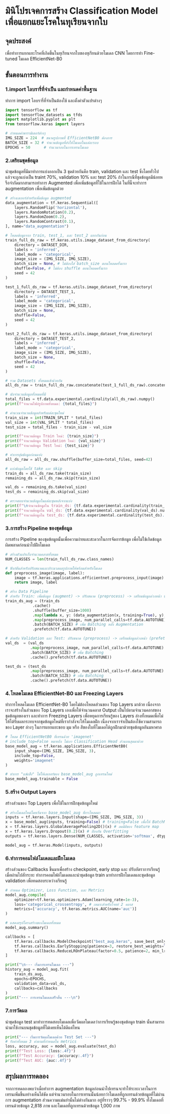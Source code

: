# มินิโปรเจคการสร้าง Classification Model เพื่อแยกแยะโรคในทุเรียนจากใบ
## จุดประสงค์
เพื่อทำการแยกแยะโรคที่เกิดขึ้นในทุเรียนจากใบของทุเรียนด้วยโมเดล CNN โดยการทำ Fine-tuned โมเดล EfficientNet-B0 
## ขั้นตอนการทำงาน
### 1.import ไลบรารี่ที่จำเป็น และกำหนดค่าพื้นฐาน
ทำการ import ไลบรารี่ที่จำเป็นต้องใช้ และตั้งค่าตัวแปรต่างๆ
```python
import tensorflow as tf
import tensorflow_datasets as tfds
import matplotlib.pyplot as plt
from tensorflow.keras import layers

# กำหนดค่าพารามิเตอร์ต่างๆ
IMG_SIZE = 224  # ขนาดรูปภาพที่ EfficientNetB0 ต้องการ
BATCH_SIZE = 32 # จำนวนข้อมูลที่ส่งให้โมเดลในแต่ละรอบ
EPOCHS = 50      # จำนวนรอบในการเทรนโมเดล
```
### 2.เตรียมชุดข้อมูล
นำชุดข้อมูลที่มีมาทำการแบ่งออกเป็น 3 ชุดด้วยกันคือ train, validation และ test ซึ่งโดยทั่วไปแล้วจะถูกแบ่งเป็น traint 70%, validation 10% และ test 20% ถ้าในกรณีที่ชุดข้อมูลมีน้อยหรือจำกัดมากสามารถทำการ Augmented เพื่อเพิ่มข้อมูลที่ใช้ในการฝึกได้ ในที่นี้จะทำการ augmentation เพื่อเพิ่มข้อมูลด้วย
```python
# สร้างเลเยอร์สำหรับเพิ่มข้อมูล augmented
data_augmentation = tf.keras.Sequential([
    layers.RandomFlip('horizontal'),
    layers.RandomRotation(0.2),
    layers.RandomZoom(0.2),
    layers.RandomContrast(0.1),
], name="data_augmentation")

# โหลดข้อมูลจาก train, test_1, และ test_2 แยกกันก่อน
train_full_ds_raw = tf.keras.utils.image_dataset_from_directory(
    directory = DATASET_DIR,
    labels = 'inferred',
    label_mode = 'categorical',
    image_size = (IMG_SIZE, IMG_SIZE),
    batch_size = None, # ไม่ต้องใส่ batch_size ตอนโหลดครั้งแรก
    shuffle=False, # ไม่ต้อง shuffle ตอนโหลดครั้งแรก
    seed = 42
)

test_1_full_ds_raw = tf.keras.utils.image_dataset_from_directory(
    directory = DATASET_TEST_1,
    labels = 'inferred',
    label_mode = 'categorical',
    image_size = (IMG_SIZE, IMG_SIZE),
    batch_size = None,
    shuffle=False,
    seed = 42
)

test_2_full_ds_raw = tf.keras.utils.image_dataset_from_directory(
    directory = DATASET_TEST_2,
    labels = 'inferred',
    label_mode = 'categorical',
    image_size = (IMG_SIZE, IMG_SIZE),
    batch_size = None,
    shuffle=False,
    seed = 42
)

# รวม Datasets ทั้งหมดเข้าด้วยกัน
all_ds_raw = train_full_ds_raw.concatenate(test_1_full_ds_raw).concatenate(test_2_full_ds_raw)

# นับจำนวนข้อมูลทั้งหมดที่มี
total_files = tf.data.experimental.cardinality(all_ds_raw).numpy()
print(f"จำนวนไฟล์รูปภาพทั้งหมด: {total_files}")

# คำนวณจำนวนข้อมูลสำหรับแต่ละชุดใหม่
train_size = int(TRAIN_SPLIT * total_files)
val_size = int(VAL_SPLIT * total_files)
test_size = total_files - train_size - val_size

print(f"จำนวนข้อมูล Train ใหม่: {train_size}")
print(f"จำนวนข้อมูล Validation ใหม่: {val_size}")
print(f"จำนวนข้อมูล Test ใหม่: {test_size}")

# ทำการสุ่มข้อมูลก่อนแบ่ง
all_ds_raw = all_ds_raw.shuffle(buffer_size=total_files, seed=42)

# แบ่งข้อมูลโดยใช้ take และ skip
train_ds = all_ds_raw.take(train_size)
remaining_ds = all_ds_raw.skip(train_size)

val_ds = remaining_ds.take(val_size)
test_ds = remaining_ds.skip(val_size) 

# ตรวจสอบจำนวนข้อมูลในแต่ละชุดหลังจากแบ่ง
print(f"\nจำนวนข้อมูลใน train_ds: {tf.data.experimental.cardinality(train_ds).numpy()}")
print(f"จำนวนข้อมูลใน val_ds: {tf.data.experimental.cardinality(val_ds).numpy()}")
print(f"จำนวนข้อมูลใน test_ds: {tf.data.experimental.cardinality(test_ds).numpy()}")
```
### 3.การสร้าง Pipeline ของชุดข้อมูล
การสร้าง Pipeline ของชุดข้อมูลนั้นเพื่อความง่ายและสะดวกในการจัดการข้อมูล เพื่อไม่ใช้เกิดข้อมูลผิดพลาดก่อนนำไปฝึกโมเดล
```python
# สร้างตัวแปรเก็บจำนวนคลาสทั้งหมด
NUM_CLASSES = len(train_full_ds_raw.class_names)

# ฟังก์ชันสำหรับปรับขนาดและประมวลผลรูปภาพให้พร้อมสำหรับโมเดล
def preprocess_image(image, label):
    image = tf.keras.applications.efficientnet.preprocess_input(image) # ฟังก์ชันเฉพาะของ EfficientNet
    return image, label

# สร้าง Data Pipeline
# สำหรับ Train: เพิ่มข้อมูล (augment) -> ปรับขนาด (preprocess) -> เตรียมข้อมูลล่วงหน้า (prefetch) -> Batch
train_ds_aug = (train_ds
            .cache()
            .shuffle(buffer_size=1000)
            .map(lambda x, y: (data_augmentation(x, training=True), y), num_parallel_calls=tf.data.AUTOTUNE)
            .map(preprocess_image, num_parallel_calls=tf.data.AUTOTUNE)
            .batch(BATCH_SIZE) # เพิ่ม Batching หลัง Augmentation
            .prefetch(tf.data.AUTOTUNE))

# สำหรับ Validation และ Test: ปรับขนาด (preprocess) -> เตรียมข้อมูลล่วงหน้า (prefetch) -> Batch
val_ds  = (val_ds
           .map(preprocess_image, num_parallel_calls=tf.data.AUTOTUNE)
           .batch(BATCH_SIZE) # เพิ่ม Batching
           .cache().prefetch(tf.data.AUTOTUNE))

test_ds = (test_ds
           .map(preprocess_image, num_parallel_calls=tf.data.AUTOTUNE)
           .batch(BATCH_SIZE) # เพิ่ม Batching
           .cache().prefetch(tf.data.AUTOTUNE))
```
### 4.โหลดโมเดล EfficientNet-B0 และ Freezing Layers
ทำการโหลดโมเดล EfficientNet-B0 โดยไม่ต้องโหลดส่วนของ Top Layers มาด้วย เนื่องจากเราจะสร้างในส่วนของ Top Layers เองเพื่อให้จำนวนคลาส Output เป็นไปตามจำนวนคลาสของชุดข้อมูลของเรา และทำการ Freezing Layers เพื่อหยุดการเรียนรู้ของ Layers ล่างทั้งหมดเพื่อไม่ให้ได้รับผลกระทบจากชุดข้อมูลใหม่ที่เรากำลังจะให้โมเดลฝึก เนื่องจากเราจำเป็นต้องใช้ความสามารถของ Layer ล่างๆ ในการแยกแยะขอบ มุม หรือ สีของใบที่โมเดลได้ถูกฝึกมาด้วยชุดข้อมูลอันมหาศาล
```python
# โหลด EfficientNetB0 ที่เทรนด้วย 'imagenet'
# include_top=False หมายถึง ไม่เอา Classification Head ส่วนบนสุดมาด้วย
base_model_aug = tf.keras.applications.EfficientNetB0(
    input_shape=(IMG_SIZE, IMG_SIZE, 3),
    include_top=False,
    weights='imagenet'
)

# ทำการ "แช่แข็ง" ไม่ให้เลเยอร์ของ base_model_aug ถูกเทรนใหม่
base_model_aug.trainable = False
```
### 5.สร้าง Output Layers
สร้างส่วนของ Top Layers เพื่อใช้ในการฝึกชุดข้อมูลใหม่
```python
# สร้างโมเดลใหม่โดยเริ่มจาก base_model_aug ที่เราโหลดมา
inputs = tf.keras.layers.Input(shape=(IMG_SIZE, IMG_SIZE, 3))
x = base_model_aug(inputs, training=False) # training=False เพื่อให้ BatchNormalization ทำงานใน inference mode
x = tf.keras.layers.GlobalAveragePooling2D()(x) # ลดมิติของ feature map
x = tf.keras.layers.Dropout(0.2)(x) # ป้องกัน Overfitting
outputs = tf.keras.layers.Dense(NUM_CLASSES, activation='softmax', dtype='float32')(x)

model_aug = tf.keras.Model(inputs, outputs)
```
### 6.ทำการคอมไฟล์โมเดลและฝึกโมเดล
สร้างส่วนของ Callbacks ขึ้นมาเพื่อสร้าง checkpoint, early stop และ ปรับอัตราการเรียนรู้เมื่อผ่านไปสักระยะ ทำการคอมไฟล์โมเดลและนำชุดข้อมูล train มาทำการฝึกโมเดลและชุดข้อมูล validation เพื่อทดสอบระหว่างเรียนรู้
```python
# กำหนด Optimizer, Loss Function, และ Metrics
model_aug.compile(
    optimizer=tf.keras.optimizers.Adam(learning_rate=1e-3),
    loss='categorical_crossentropy', # เหมาะสำหรับโจทย์ 2 คลาส
    metrics=['accuracy', tf.keras.metrics.AUC(name='auc')]
)

# แสดงสรุปโครงสร้างของโมเดลทั้งหมด
model_aug.summary()

callbacks = [
    tf.keras.callbacks.ModelCheckpoint("best_aug.keras", save_best_only=True, monitor="val_loss"),
    tf.keras.callbacks.EarlyStopping(patience=3, restore_best_weights=True, monitor="val_loss"),
    tf.keras.callbacks.ReduceLROnPlateau(factor=0.5, patience=2, min_lr=1e-7, monitor="val_loss"),
]

print("\n--- เริ่มการเทรนโมเดล ---")
history_aug = model_aug.fit(
    train_ds_aug,
    epochs=EPOCHS,
    validation_data=val_ds,
    callbacks=callbacks
)
print("--- การเทรนโมเดลเสร็จสิ้น ---\n")
```
### 7.การวัดผล
นำชุดข้อมูล test มาทำการทดสอบโมเดลเพื่อวัดผลโมเดลว่าการเรียนรู้ของชุดข้อมูล train นั้นสามารถนำมาใช้งานบนชุดข้อมูลที่ไม่เคยเห็นได้ดีแค่ไหน
```python
print("--- เริ่มการวัดผลโมเดลด้วย Test Set ---")
# รับค่าทั้งหมด 3 ค่าตามที่กำหนดใน metrics
loss, accuracy, auc = model_aug.evaluate(test_ds)
print(f"Test Loss: {loss:.4f}")
print(f"Test Accuracy: {accuracy:.4f}")
print(f"Test AUC: {auc:.4f}")
```
## สรุปผลการทดลอง
จากการทดลองพบว่าเมื่อทำการ augmentation ข้อมูลก่อนนำไปเทรนจะทำให้ระยะเวลาในการเทรนเพิ่มขึ้นอย่างเห็นได้ชัด แต่จำนวนรอบในการเทรนนั้นน้อยกว่าโมเดลที่ถูกเทรนด้วยข้อมูลที่ไม่ผ่านการ augmentation ส่วนความแม่นยำนั้นไม่ต่างกันมาก อยู่ที่ราวๆ 99.7% - 99.9% ทั้งโมเดลที่เทรนด้วยข้อมูล 2,818 ภาพ และโมเดลที่ถูกเทรนด้วยข้อมูล 1,000 ภาพ 

